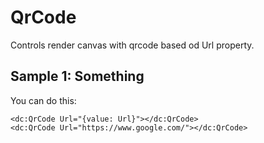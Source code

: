 # QrCode

Controls render canvas with qrcode based od Url property.

## Sample 1: Something

You can do this:

```DOTHTML
<dc:QrCode Url="{value: Url}"></dc:QrCode>
<dc:QrCode Url="https://www.google.com/"></dc:QrCode>
```

